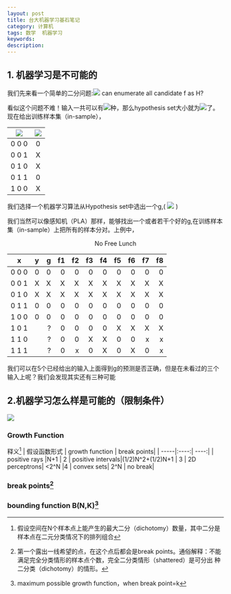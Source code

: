 ```yaml
---
layout: post
title: 台大机器学习基石笔记
category: 计算机
tags: 数学  机器学习
keywords: 
description: 
---
```


## 1. 机器学习是不可能的<br>
我们先来看一个简单的二分问题:<img src="http://www.forkosh.com/mathtex.cgi? \small if\hspace{0.2cm} \chi= \{0,1\}^3,y=\{0,\times \}"> can enumerate all candidate f as H?  

看似这个问题不难！输入一共可以有<img src="http://www.forkosh.com/mathtex.cgi? \small 2^3=8">种，那么hypothesis set大小就为<img src="http://www.forkosh.com/mathtex.cgi? \small 2^8=256">了。现在给出训练样本集（in-sample），    


| <img src="http://www.forkosh.com/mathtex.cgi? \Large x_n">|  <img src="http://www.forkosh.com/mathtex.cgi? \Large y_n=f(x_n)"> |
| -----|:----:|  
|0 0 0|0|
|0 0 1|X|
|0 1 0|X|
|0 1 1|0|
|1 0 0|X|    

我们选择一个机器学习算法从Hypothesis set中选出一个g,( <img src="http://www.forkosh.com/mathtex.cgi? \small pick\hspace{0.1cm}g\epsilon H,with \hspace{0.1cm}all\hspace{0.1cm} g(x_n)=y_n(like\hspace{0.1cm} PLA\hspace{0.2cm}algorithm).\hspace{0.2cm} \underline{Does\hspace{0.2cm} g\approx f?}">  )    

我们当然可以像感知机（PLA）那样，能够找出一个或者若干个好的g,在训练样本集（in-sample）上把所有的样本分对。上例中，
<center>No Free Lunch</center>

|x|y|g|f1|f2|f3|f4|f5|f6|f7|f8|
| -----|:----:|  ----:|  ----:|  ----:|  ----:|  ----:|  ----:|  ----:|  ----:|  ----:|
|0 0 0|0|0|0|0|0|0|0|0|0|0| 
|0 0 1|X|X|X|X|X|X|X|X|X|X| 
|0 1 0|X|X|X|X|X|X|X|X|X|X| 
|0 1 1|0|0|0|0|0|0|0|0|0|0| 
|1 0 0|0|0|0|0|0|0|0|0|0|0| 
|1 0 1| |?|0|0|0|0|X|X|X|X|
|1 1 0| |?|0|0|X|X|0|0|x|x
|1 1 1| |?|0|x|0|X|0|X|0|x    

我们可以在5个已经给出的输入上面得到g的预测是否正确，但是在未看过的三个输入上呢？我们会发现其实还有三种可能
## 2.机器学习怎么样是可能的（限制条件）
<img src="http://www.forkosh.com/mathtex.cgi? \Large x=\frac{-b\pm\sqrt{b^2-4ac}}{2a}">



### Growth Function    
释义[^1] 
| 假设函数形式 | growth function | break points|
| -----|:----:|  ----:|
| positive rays   |N+1    | 2
| positive intervals|(1/2)N^2+(1/2)N+1 |  3
| 2D perceptrons| <2^N |4
| convex sets| 2^N |  no break|   

### break points[^2] 
### bounding function B(N,K)[^3]

[^1]:假设空间在N个样本点上能产生的最大二分（dichotomy）数量，其中二分是样本点在二元分类情况下的排列组合
[^2]: 第一个露出一线希望的点，在这个点后都会是break points。通俗解释：不能满足完全分类情形的样本点个数，完全二分类情形（shattered）是可分出  种二分类（dichotomy）的情形。

[^3]: maximum possible growth function，when break point=k